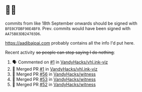 # 👋🏻
<!--
**aadibajpai/aadibajpai** is a ✨ _special_ ✨ repository because its `README.md` (this file) appears on your GitHub profile.
-->
commits from like 18th September onwards should be signed with `BFE0CFDBF90E4BF0`. Prev. commits would have been signed with `AA75B83DB24703D6`.

https://aadibajpai.com probably contains all the info I'd put here.

Recent activity ~~so people can stop saying I do nothing~~:
<!--START_SECTION:activity-->
1. 🗣 Commented on [#1](https://github.com/VandyHacks/vhl.ink-viz/issues/1) in [VandyHacks/vhl.ink-viz](https://github.com/VandyHacks/vhl.ink-viz)
2. 🎉 Merged PR [#1](https://github.com/VandyHacks/vhl.ink-viz/pull/1) in [VandyHacks/vhl.ink-viz](https://github.com/VandyHacks/vhl.ink-viz)
3. 🎉 Merged PR [#56](https://github.com/VandyHacks/witness/pull/56) in [VandyHacks/witness](https://github.com/VandyHacks/witness)
4. 🎉 Merged PR [#53](https://github.com/VandyHacks/witness/pull/53) in [VandyHacks/witness](https://github.com/VandyHacks/witness)
5. 🎉 Merged PR [#52](https://github.com/VandyHacks/witness/pull/52) in [VandyHacks/witness](https://github.com/VandyHacks/witness)
<!--END_SECTION:activity-->

